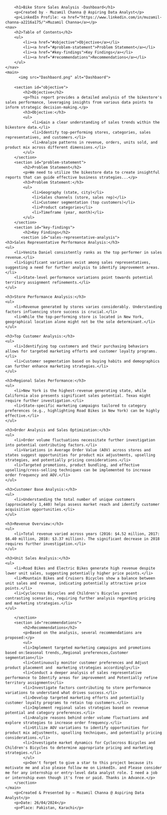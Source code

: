 
        <h1>Bike Store Sales Analysis -Dashboard</h1>
        <p>Created by - Muzamil Channa @ Aspiring Data Analyst</p>
        <p>LinkedIn Profile: <a href="https://www.linkedin.com/in/muzamil-channa-a2216a175/">Muzamil Channa</a></p>
    <nav>
        <h2>Table of Contents</h2>
        <ul>
            <li><a href="#objective">Objective</a></li>
            <li><a href="#problem-statement">Problem Statement</a></li>
            <li><a href="#key-findings">Key Findings</a></li>
            <li><a href="#recommendations">Recommendations</a></li>
        </ul>
    </nav>
    <main>
          <img src="Dashbaord.png" alt="Dashbaord">

        <section id="objective">
            <h2>Objective</h2>
            <p>This report provides a detailed analysis of the bikestore's sales performance, leveraging insights from various data points to inform strategic decision-making.</p>
            <h3>Objective:</h3>
            <ul>
                <li>Gain a clear understanding of sales trends within the bikestore data.</li>
                <li>Identify top-performing stores, categories, sales representatives, and customers.</li>
                <li>Analyze patterns in revenue, orders, units sold, and product mix across different dimensions.</li>
            </ul>
        </section>
        <section id="problem-statement">
            <h2>Problem Statement</h2>
            <p>We need to utilize the bikestore data to create insightful reports that can guide effective business strategies...</p>
            <h3>Problem Statement:</h3>
            <ul>
                <li>Geography (state, city)</li>
                <li>Sales channels (store, sales rep)</li>
                <li>Customer segmentation (top customers)</li>
                <li>Product categories</li>
                <li>Timeframe (year, month)</li>
            </ul>
        </section>
        <section id="key-findings">
            <h2>Key Findings</h2>
           <section id="sales-representative-analysis">
    <h3>Sales Representative Performance Analysis:</h3>
    <ul>
        <li>Venita Daniel consistently ranks as the top performer in sales revenue.</li>
        <li>Significant variations exist among sales representatives, suggesting a need for further analysis to identify improvement areas.</li>
        <li>State-level performance variations point towards potential territory assignment refinements.</li>
    </ul>
</section>

    <h3>Store Performance Analysis:</h3>
    <ul>
        <li>Revenue generated by stores varies considerably. Understanding factors influencing store success is crucial.</li>
        <li>While the top-performing store is located in New York, geographical location alone might not be the sole determinant.</li>
    </ul>
</section>

    <h3>Top Customer Analysis:</h3>
    <ul>
        <li>Identifying top customers and their purchasing behaviors allows for targeted marketing efforts and customer loyalty programs.</li>
        <li>Customer segmentation based on buying habits and demographics can further enhance marketing strategies.</li>
    </ul>
</section>

    <h3>Regional Sales Performance:</h3>
    <ul>
        <li>New York is the highest-revenue generating state, while California also presents significant sales potential. Texas might require further investigation.</li>
        <li>State-specific marketing campaigns tailored to category preferences (e.g., highlighting Road Bikes in New York) can be highly effective.</li>
    </ul>
</section>

    <h3>Order Analysis and Sales Optimization:</h3>
    <ul>
        <li>Order volume fluctuations necessitate further investigation into potential contributing factors.</li>
        <li>Variations in Average Order Value (AOV) across stores and states suggest opportunities for product mix adjustments, upselling strategies, and potentially pricing considerations.</li>
        <li>Targeted promotions, product bundling, and effective upselling/cross-selling techniques can be implemented to increase order frequency and AOV.</li>
    </ul>
</section>

    <h3>Customer Base Analysis:</h3>
    <ul>
        <li>Understanding the total number of unique customers (approximately 1,440) helps assess market reach and identify customer acquisition opportunities.</li>
    </ul>
</section>

    <h3>Revenue Overview:</h3>
    <ul>
        <li>Total revenue varied across years (2016: $4.52 million, 2017: $6.40 million, 2018: $3.37 million). The significant decrease in 2018 requires further investigation.</li>
    </ul>
</section>

    <h3>Unit Sales Analysis:</h3>
    <ul>
        <li>Road Bikes and Electric Bikes generate high revenue despite lower unit sales, suggesting potentially higher price points.</li>
        <li>Mountain Bikes and Cruisers Bicycles show a balance between unit sales and revenue, indicating potentially attractive price points.</li>
        <li>Cyclocross Bicycles and Children's Bicycles present contrasting scenarios, requiring further analysis regarding pricing and marketing strategies.</li>
    </ul>
</section>

        </section>
        <section id="recommendations">
            <h2>Recommendations</h2>
            <p>Based on the analysis, several recommendations are proposed:</p>
            <ul>
            <li>Implement targeted marketing campaigns and promotions based on:Seasonal trends,,Regional preferences,Customer segmentation</li>
            <li>Continuously monitor customer preferences and Adjust product placement and  marketing strategies accordingly</li>
            <li>Conduct a deeper analysis of sales representative performance to Identify areas for improvement and Potentially refine territory assignments</li>
            <li>Investigate factors contributing to store performance variations to understand what drives success.</li>
            <li>Develop targeted marketing efforts and potentially customer loyalty programs to retain top customers.</li>
            <li>Implement regional sales strategies based on revenue potential and category preferences.</li>
            <li>Analyze reasons behind order volume fluctuations and explore strategies to increase order frequency.</li>
            <li>Utilize AOV variations to identify opportunities for product mix adjustments, upselling techniques, and potentially pricing considerations.</li>
            <li>Investigate market dynamics for Cyclocross Bicycles and Children's Bicycles to determine appropriate pricing and marketing strategies.</li>
            </ul>
            <p>Don't forget to give a star to this project because its motivate me and also please follow me on LinkedIn. and Please consider me for any internship or entry-level data analyst role. I need a job or internship even though it's free or paid. Thanks in Advance.</p>
        </section>
    </main>
        <p>Created & Presented by – Muzamil Channa @ Aspiring Data Analyst</p>
        <p>Date: 26/04/2024</p>
        <p>Place: Pakistan, Karachi</p>
        
</body>
</html>


